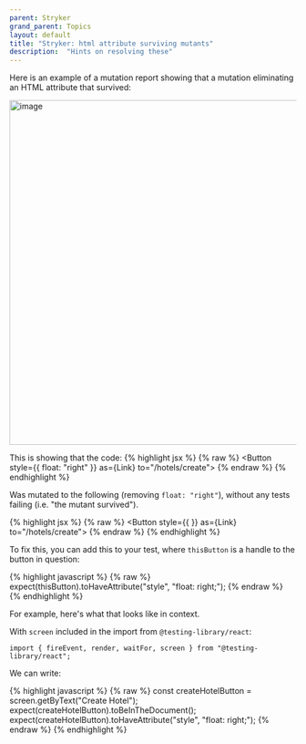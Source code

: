 ```yaml
---
parent: Stryker
grand_parent: Topics
layout: default
title: "Stryker: html attribute surviving mutants"
description:  "Hints on resolving these"
---
```


Here is an example of a mutation report showing that a mutation eliminating an HTML attribute that survived:

<img width="605" alt="image" src="https://github.com/ucsb-cs156/ucsb-cs156.github.io/assets/1119017/e4a3eeb7-4afc-4545-b7a4-b2ccbd1f0763">


This is showing that the code:
{% highlight jsx %}
{% raw %}
        <Button style={{ float: "right" }} as={Link} to="/hotels/create">
{% endraw %}
{% endhighlight %}

Was mutated to the following (removing `float: "right"`), without any tests failing (i.e. "the mutant survived").

{% highlight jsx %}
{% raw %}
        <Button style={{  }} as={Link} to="/hotels/create">
{% endraw %}
{% endhighlight %}

To fix this, you can add this to your test, where `thisButton` is a handle to the button in question:

{% highlight javascript %}
{% raw %}
        expect(thisButton).toHaveAttribute("style", "float: right;");
{% endraw %}
{% endhighlight %}

For example, here's what that looks like in context.

With `screen` included in the import from `@testing-library/react`:

```
import { fireEvent, render, waitFor, screen } from "@testing-library/react";
```

We can write:

{% highlight javascript %}
{% raw %}
    const createHotelButton = screen.getByText("Create Hotel");
    expect(createHotelButton).toBeInTheDocument();
    expect(createHotelButton).toHaveAttribute("style", "float: right;");
{% endraw %}
{% endhighlight %}
